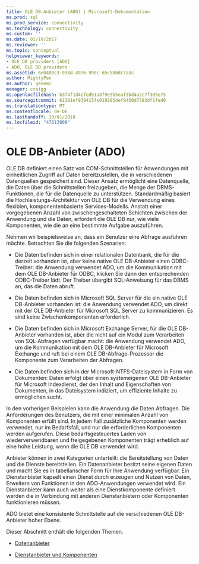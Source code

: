 ```yaml
---
title: OLE DB-Anbieter (ADO) | Microsoft-Dokumentation
ms.prod: sql
ms.prod_service: connectivity
ms.technology: connectivity
ms.custom: ''
ms.date: 01/19/2017
ms.reviewer: ''
ms.topic: conceptual
helpviewer_keywords:
- OLE DB providers [ADO]
- ADO, OLE DB providers
ms.assetid: 6e0488c3-934d-4976-99dc-65c580dc7a3c
author: MightyPen
ms.author: genemi
manager: craigg
ms.openlocfilehash: b3f4f1d4efed51a8f9e3b5eaf3bd4a2c7f385e75
ms.sourcegitcommit: 61381ef939415fe019285def9450d7583df1fed0
ms.translationtype: MT
ms.contentlocale: de-DE
ms.lasthandoff: 10/01/2018
ms.locfileid: "47613808"
---
```

# <a name="ole-db-providers-ado"></a>OLE DB-Anbieter (ADO)
OLE DB definiert einen Satz von COM-Schnittstellen für Anwendungen mit einheitlichen Zugriff auf Daten bereitzustellen, die in verschiedenen Datenquellen gespeichert sind. Dieser Ansatz ermöglicht eine Datenquelle, die Daten über die Schnittstellen freizugeben, die Menge der DBMS-Funktionen, die für die Datenquelle zu unterstützen. Standardmäßig basiert die Hochleistungs-Architektur von OLE DB für die Verwendung eines flexiblen, komponentenbasierte Services-Modells. Anstatt einer vorgegebenen Anzahl von zwischengeschalteten Schichten zwischen der Anwendung und die Daten, erfordert die OLE DB nur, wie viele Komponenten, wie die an eine bestimmte Aufgabe auszuführen.  
  
 Nehmen wir beispielsweise an, dass ein Benutzer eine Abfrage ausführen möchte. Betrachten Sie die folgenden Szenarien:  
  
-   Die Daten befinden sich in einer relationalen Datenbank, die für die derzeit vorhanden ist, aber keine native OLE DB-Anbieter einen ODBC-Treiber: die Anwendung verwendet ADO, um die Kommunikation mit dem OLE DB-Anbieter für ODBC, klicken Sie dann den entsprechenden ODBC-Treiber lädt. Der Treiber übergibt SQL-Anweisung für das DBMS an, das die Daten abruft.  
  
-   Die Daten befinden sich in Microsoft SQL Server für die ein native OLE DB-Anbieter vorhanden ist: die Anwendung verwendet ADO, um direkt mit der OLE DB-Anbieter für Microsoft SQL Server zu kommunizieren. Es sind keine Zwischenkomponenten erforderlich.  
  
-   Die Daten befinden sich in Microsoft Exchange Server, für die OLE DB-Anbieter vorhanden ist, aber die nicht auf ein Modul zum Verarbeiten von SQL-Abfragen verfügbar macht: die Anwendung verwendet ADO, um die Kommunikation mit dem OLE DB-Anbieter für Microsoft Exchange und ruft bei einem OLE DB-Abfrage-Prozessor die Komponente zum Verarbeiten der Abfragen.  
  
-   Die Daten befinden sich in der Microsoft-NTFS-Dateisystem in Form von Dokumenten: Daten erfolgt über einen systemeigenen OLE DB-Anbieter für Microsoft Indexdienst, der den Inhalt und Eigenschaften von Dokumenten, in das Dateisystem indiziert, um effiziente Inhalte zu ermöglichen sucht.  
  
 In den vorherigen Beispielen kann die Anwendung die Daten Abfragen. Die Anforderungen des Benutzers, die mit einer minimalen Anzahl von Komponenten erfüllt sind. In jedem Fall zusätzliche Komponenten werden verwendet, nur im Bedarfsfall, und nur die erforderlichen Komponenten werden aufgerufen. Diese bedarfsgesteuertes Laden von wiederverwendbaren und freigegebenen Komponenten trägt erheblich auf eine hohe Leistung, wenn die OLE DB verwendet wird.  
  
 Anbieter können in zwei Kategorien unterteilt: die Bereitstellung von Daten und die Dienste bereitstellen. Ein Datenanbieter besitzt seine eigenen Daten und macht Sie es in tabellarischer Form für Ihre Anwendung verfügbar. Ein Dienstanbieter kapselt einen Dienst durch erzeugen und Nutzen von Daten, Erweitern von Funktionen in den ADO-Anwendungen verwendet wird. Ein Dienstanbieter kann auch weiter als eine Dienstkomponente definiert werden die in Verbindung mit anderen Dienstanbietern oder Komponenten funktionieren müssen.  
  
 ADO bietet eine konsistente Schnittstelle auf die verschiedenen OLE DB-Anbieter hoher Ebene.  
  
 Dieser Abschnitt enthält die folgenden Themen.  
  
-   [Datenanbieter](../../../ado/guide/data/data-providers.md)  
  
-   [Dienstanbieter und Komponenten](../../../ado/guide/data/service-providers-and-components.md)
